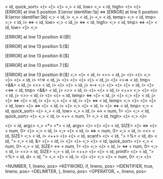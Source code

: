 <void>
< id, quick_sort>
<(>
<int>
<num>
<[>
<]>
<,>
<int>
< id, low>
<,>
<int>
< id, high>
<)>
<{>
[ERROR] at line 5 position 3:[error identifier:1a]
<=>
[ERROR] at line 5 position 8:[error identifier:3b]
<;>
<int>
< id, i>
<,>
< id, j>
<,>
< id, temp>
<;>
<int>
< id, tmp>
<;>
< id, i>
<=>
< id, low>
<;>
< id, j>
<=>
< id, high>
<;>
< id, tmp>
<=>
<num>
<[>
< id, low>
<]>
<;>

[ERROR] at line 13 position 4:[@]

[ERROR] at line 13 position 5:[$]

[ERROR] at line 13 position 6:[$]

[ERROR] at line 13 position 7:[$]

[ERROR] at line 13 position 8:[$]
<;>
<if>
<(>
< id, i>
<>>
< id, j>
<)>
<{>
<return>
<;>
<}>
<while>
<(>
< id, i>
<!=>
< id, j>
<)>
<{>
<while>
<(>
<num>
<[>
< id, j>
<]>
<>=>
< id, tmp>
<&&>
< id, j>
<>>
< id, i>
<)>
<{>
< id, j>
<-->
<;>
<}>
<while>
<(>
<num>
<[>
< id, i>
<]>
<<=>
< id, tmp>
<&&>
< id, j>
<>>
< id, i>
<)>
<{>
< id, i>
<++>
<;>
<}>
<if>
<(>
< id, j>
<>>
< id, i>
<)>
<{>
< id, temp>
<=>
<num>
<[>
< id, j>
<]>
<;>
<num>
<[>
< id, j>
<]>
<=>
<num>
<[>
< id, i>
<]>
<;>
<num>
<[>
< id, i>
<]>
<=>
< id, temp>
<;>
<}>
<}>
<num>
<[>
< id, low>
<]>
<=>
<num>
<[>
< id, i>
<]>
<;>
<num>
<[>
< id, i>
<]>
<=>
< id, tmp>
<;>
< id, quick_sort>
<(>
<num>
<,>
< id, low>
<,>
< id, i>
<->
< num, 1>
<)>
<;>
< id, quick_sort>
<(>
<num>
<,>
< id, i>
<+>
< num, 1>
<,>
< id, high>
<)>
<;>
<}>
<int>
<main>
<(>
<int>
< id, argc>
<,>
<char>
<*>
<*>
< id, argv>
<)>
<{>
<int>
<num>
<[>
< id, SIZE>
<]>
<=>
<{>
< num, 0>
<}>
<;>
<int>
< id, i>
<;>
<for>
<(>
< id, i>
<=>
< num, 0>
<;>
< id, i>
<<>
< id, SIZE>
<;>
< id, i>
<++>
<)>
<{>
< id, scanf>
<(>
< id, ">
<%>
< id, d>
< id, ">
<,>
< id, &>
<num>
<[>
< id, i>
<]>
<)>
<;>
<}>
< id, quick_sort>
<(>
<num>
<,>
< num, 0>
<,>
< id, SIZE>
<->
< num, 1>
<)>
<;>
<for>
<(>
< id, i>
<=>
< num, 0>
<;>
< id, i>
<<>
< id, SIZE>
<;>
< id, i>
<++>
<)>
<{>
< id, printf>
<(>
< id, ">
<%>
< id, d>
< id, ">
<,>
<num>
<[>
< id, i>
<]>
<)>
<;>
<}>
<return>
< num, 0>
<;>
<}>

<NUMBER, 1, lineno, pos>
<KEYWORD, if, lineno, pos>
<IDENTIFIER, true, lineno, pos>
<DELIMITER, }, lineno, pos>
<OPERATOR, +, lineno, pos>

